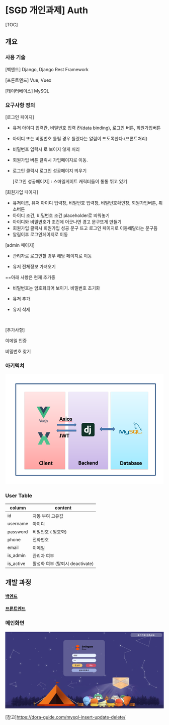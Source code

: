 # [SGD 개인과제] Auth

[TOC]

## 개요

### 사용 기술

[백엔드] Django, Django Rest Framework

[프론트엔드] Vue, Vuex

[데이터베이스] MySQL 





### 요구사항 정의

[로그인 페이지]

* 유저 아이디 입력칸, 비밀번호 입력 칸(data binding), 로그인 버튼, 회원가입버튼

* 아이디 또는 비밀번호 틀릴 경우 틀렸다는 알림이 뜨도록한다.(프론트처리)

* 비밀번호 입력시 로 보이지 않게 처리

* 회원가입 버튼 클릭시 가입페이지로 이동.

* 로그인 클릭시 로그인 성공페이지 띄우기

  [로그인 성공페이지] : 스마일게이트 캐릭터들이 통통 뛰고 있기

[회원가입 페이지]

* 유저이름, 유저 아이디 입력창, 비밀번호 입력창, 비밀번호확인창, 회원가입버튼, 취소버튼
* 아이디 조건, 비밀번호 조건 placeholder로 띄워놓기
* 아이디와 비밀번호가 조건에 어긋나면 경고 문구뜨게 만들기
* 회원가입 클릭시 회원가입 성공 문구 뜨고 로그인 페이지로 이동해달라는 문구뜸
* 알림이후 로그인페이지로 이동

[admin 페이지]

* 관리자로 로그인할 경우 해당 페이지로 이동


* 유저 전체정보 가져오기


==아래 사항은 현재 추가중

* 비밀번호는 암호화되어 보이기. 비밀번호 초기화

* 유저 추가

* 유저 삭제

  ​


[추가사항]

이메일 인증

비밀번호 찾기



### 아키텍쳐

![아키텍쳐](./assets/architecture.png)

### User Table

| column    | content                 |
| --------- | ----------------------- |
| id        | 자동 부여 고유값               |
| username  | 아이디                     |
| password  | 비밀번호 ( 암호화)             |
| phone     | 전화번호                    |
| email     | 이메일                     |
| is_admin  | 관리자 여부                  |
| is_active | 활성화 여부 (탈퇴시 deactivate) |



## 개발 과정

#### [백엔드](./assets/backend.md)

#### [프론트엔드](./assets/frontend.md)



### 메인화면

![login](./assets/login.png)



[참고]https://dora-guide.com/mysql-insert-update-delete/

